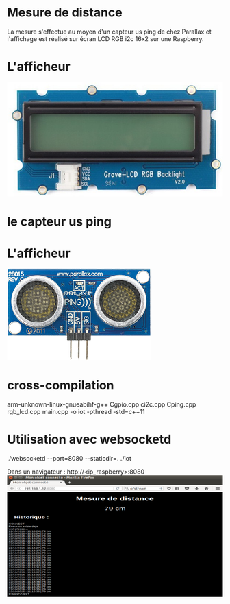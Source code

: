 # Mesure de distance 

La mesure s'effectue au moyen d'un capteur us ping de chez Parallax et l'affichage est réalisé sur écran LCD RGB i2c 16x2 sur une Raspberry.

# L'afficheur
![Afficheur](lcd-2x16-i2c.jpg)

# le capteur us ping
# L'afficheur
![Capteur us](ping.png)

# cross-compilation
arm-unknown-linux-gnueabihf-g++ Cgpio.cpp ci2c.cpp Cping.cpp rgb_lcd.cpp main.cpp -o iot -pthread -std=c++11

# Utilisation avec websocketd
./websocketd --port=8080 --staticdir=. ./iot

Dans un navigateur : http://<ip_raspberry>:8080
![Websocket](websocketd2.png)

